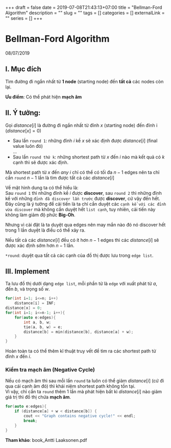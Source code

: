 +++ 
draft = false
date = 2019-07-08T21:43:13+07:00
title = "Bellman-Ford Algorithm"
description = ""
slug = "" 
tags = []
categories = []
externalLink = ""
series = []
+++
# Bellman-Ford Algorithm
08/07/2019

## I. Mục đích
Tìm đường đi ngắn nhất từ **1 node** (starting node) đến **tất cả** các nodes còn lại.  

**Ưu điểm**: Có thể phát hiện **mạch âm**

## II. Ý tưởng:
Gọi $distance[i]$ là đường đi ngắn nhất từ đỉnh $x$ (starting node) đến đỉnh i ($distance[x] = 0$)  

- Sau lần `round 1`: những đỉnh $i$ kề $x$ sẽ xác định được $distance[i]$ (final value luôn đó)  
...  
- Sau lần `round thứ k`: những shortest path từ $x$ đến $i$ nào mà kết quả có $k$ cạnh thì sẽ được xác định.  

Mà shortest path từ $x$ đến $any\ i$ chỉ có thể có tối đa $n-1$ edges nên ta chỉ cần `round` $n-1$ lần là tìm được tất cả các $distance[i]$  

Về mặt hình dung ta có thể hiểu là:  
Sau `round 1` thì những đỉnh kề $i$ được **discover**, sau `round 2` thì những đỉnh kề với những `đỉnh đã discover lần trước` được **discover**, cứ vậy đến hết. Đây cũng là ý tưởng để cải tiến là ta chỉ cần duyệt các `cạnh kề với các đỉnh vừa discover` mà không cần duyệt hết `list cạnh`, tuy nhiên, cải tiến này không làm giảm độ phức **Big-Oh**.  

Nhưng vì cài đặt là ta duyệt qua edges nên may mắn nào đó nó discover hết trong 1 lần duyệt là điều có thể xảy ra.  

Nếu tất cả các $distance[i]$ đều có ít hơn $n-1$ edges thì các $distance[i]$ sẽ được xác định sớm hơn $n-1$ lần.

`*round`: duyệt qua tất cả các cạnh của đồ thị được lưu trong `edge list`.  
## III. Implement
Ta lưu đồ thị dưới dạng `edge list`, mỗi phần tử là `edge` với xuất phát từ $a$, đến $b$, và trọng số $w$.  
```cpp
for(int i=1; i<=n; i++)
    distance[i] = INF;
distance[x] = 0;
for(int i=1; i<=n-1; i++){
    for(auto e:edges){
        int a, b, w;
        tie(a, b, w) = e;
        distance[b] = min(distance[b], distance[a] + w);
    }
}
```
Hoàn toàn ta có thể thêm kĩ thuật truy vết để tìm ra các shortest path từ đỉnh $x$ đến $i$.  

### Kiểm tra mạch âm (Negative Cycle)
Nếu có mạch âm thì sau mỗi lần `round` ta luôn có thể giảm $distance[i]$ (cứ đi qua cái cạnh âm đó) thì khái niệm shortest path không tồn tại.  
Vì vậy, chỉ cần ta `round` thêm 1 lần mà phát hiện bất kì $distance[i]$ nào giảm giá trị thì đồ thị chứa **mạch âm**.

```cpp
for(auto e:edges){
    if (distance[a] + w < distance[b]) {
        cout << "Graph contains negative cycle!" << endl;
        break;
    }
}
```

**Tham khảo**: book_Antti Laaksonen.pdf
